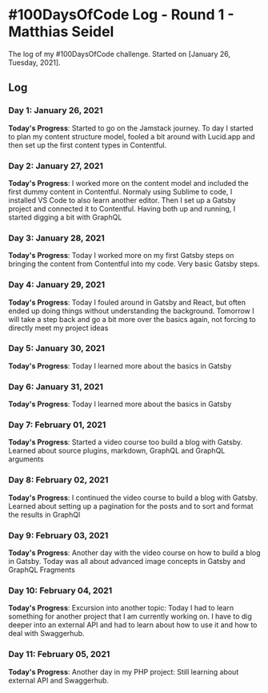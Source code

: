 # #100DaysOfCode Log - Round 1 - Matthias Seidel

The log of my #100DaysOfCode challenge. Started on [January 26, Tuesday, 2021].

## Log

### Day 1: January 26, 2021
**Today's Progress**: Started to go on the Jamstack journey. To day I started to plan my content structure model, fooled a bit around with Lucid.app and then set up the first content types in Contentful. 

### Day 2: January 27, 2021
**Today's Progress**: I worked more on the content model and included the first dummy content in Contentful. Normaly using Sublime to code, I installed VS Code to also learn another editor. Then I set up a Gatsby project and connected it to Contentful. Having both up and running, I started digging a bit with GraphQL 

### Day 3: January 28, 2021
**Today's Progress**: Today I worked more on my first Gatsby steps on bringing the content from Contentful into my code. Very basic Gatsby steps.

### Day 4: January 29, 2021
**Today's Progress**: Today I fouled around in Gatsby and React, but often ended up doing things without understanding the background. Tomorrow I will take a step back and go a bit more over the basics again, not forcing to directly meet my project ideas 

### Day 5: January 30, 2021
**Today's Progress**: Today I learned more about the basics in Gatsby

### Day 6: January 31, 2021
**Today's Progress**: Today I learned more about the basics in Gatsby

### Day 7: February 01, 2021
**Today's Progress**: Started a video course too build a blog with Gatsby. Learned about source plugins, markdown, GraphQL and GraphQL arguments

### Day 8: February 02, 2021
**Today's Progress**: I continued the video course to build a blog with Gatsby. Learned about setting up a pagination for the posts and to sort and format the results in GraphQl

### Day 9: February 03, 2021
**Today's Progress**: Another day with the video course on how to build a blog in Gatsby. Today was all about advanced image concepts in Gatsby and GraphQL Fragments

### Day 10: February 04, 2021
**Today's Progress**: Excursion into another topic: Today I had to learn something for another project that I am currently working on. I have to dig deeper into an external API and had to learn about how to use it and how to deal with Swaggerhub.

### Day 11: February 05, 2021
**Today's Progress**: Another day in my PHP project: Still learning about  external API and Swaggerhub.